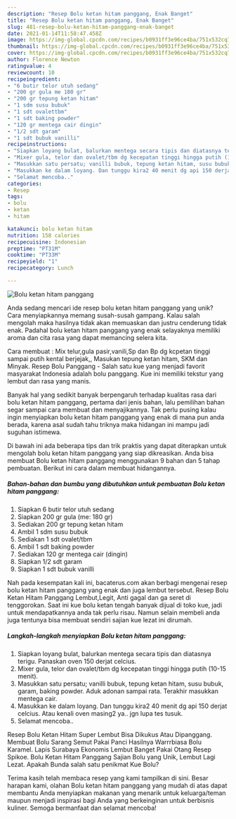 ```yaml
---
description: "Resep Bolu ketan hitam panggang, Enak Banget"
title: "Resep Bolu ketan hitam panggang, Enak Banget"
slug: 481-resep-bolu-ketan-hitam-panggang-enak-banget
date: 2021-01-14T11:58:47.458Z
image: https://img-global.cpcdn.com/recipes/b0931ff3e96ce4ba/751x532cq70/bolu-ketan-hitam-panggang-foto-resep-utama.jpg
thumbnail: https://img-global.cpcdn.com/recipes/b0931ff3e96ce4ba/751x532cq70/bolu-ketan-hitam-panggang-foto-resep-utama.jpg
cover: https://img-global.cpcdn.com/recipes/b0931ff3e96ce4ba/751x532cq70/bolu-ketan-hitam-panggang-foto-resep-utama.jpg
author: Florence Newton
ratingvalue: 4
reviewcount: 10
recipeingredient:
- "6 butir telor utuh sedang"
- "200 gr gula me 180 gr"
- "200 gr tepung ketan hitam"
- "1 sdm susu bubuk"
- "1 sdt ovalettbm"
- "1 sdt baking powder"
- "120 gr mentega cair dingin"
- "1/2 sdt garam"
- "1 sdt bubuk vanilli"
recipeinstructions:
- "Siapkan loyang bulat, balurkan mentega secara tipis dan diatasnya terigu. Panaskan oven 150 derjat celcius."
- "Mixer gula, telor dan ovalet/tbm dg kecepatan tinggi hingga putih (10-15 menit)."
- "Masukkan satu persatu; vanilli bubuk, tepung ketan hitam, susu bubuk, garam, baking powder. Aduk adonan sampai rata. Terakhir masukkan mentega cair."
- "Masukkan ke dalam loyang. Dan tunggu kira2 40 menit dg api 150 derjat celcius. Atau kenali oven masing2 ya.. jgn lupa tes tusuk."
- "Selamat mencoba.."
categories:
- Resep
tags:
- bolu
- ketan
- hitam

katakunci: bolu ketan hitam 
nutrition: 158 calories
recipecuisine: Indonesian
preptime: "PT31M"
cooktime: "PT33M"
recipeyield: "1"
recipecategory: Lunch

---
```



![Bolu ketan hitam panggang](https://img-global.cpcdn.com/recipes/b0931ff3e96ce4ba/751x532cq70/bolu-ketan-hitam-panggang-foto-resep-utama.jpg)

Anda sedang mencari ide resep bolu ketan hitam panggang yang unik? Cara menyiapkannya memang susah-susah gampang. Kalau salah mengolah maka hasilnya tidak akan memuaskan dan justru cenderung tidak enak. Padahal bolu ketan hitam panggang yang enak selayaknya memiliki aroma dan cita rasa yang dapat memancing selera kita.

Cara membuat : Mix telur,gula pasir,vanili,Sp dan Bp dg kcpetan tinggi sampai putih kental berjejak,, Masukan tepung ketan hitam, SKM dan Minyak. Resep Bolu Panggang - Salah satu kue yang menjadi favorit masyarakat Indonesia adalah bolu panggang. Kue ini memiliki tekstur yang lembut dan rasa yang manis.

Banyak hal yang sedikit banyak berpengaruh terhadap kualitas rasa dari bolu ketan hitam panggang, pertama dari jenis bahan, lalu pemilihan bahan segar sampai cara membuat dan menyajikannya. Tak perlu pusing kalau ingin menyiapkan bolu ketan hitam panggang yang enak di mana pun anda berada, karena asal sudah tahu triknya maka hidangan ini mampu jadi suguhan istimewa.


Di bawah ini ada beberapa tips dan trik praktis yang dapat diterapkan untuk mengolah bolu ketan hitam panggang yang siap dikreasikan. Anda bisa membuat Bolu ketan hitam panggang menggunakan 9 bahan dan 5 tahap pembuatan. Berikut ini cara dalam membuat hidangannya.

<!--inarticleads1-->

##### Bahan-bahan dan bumbu yang dibutuhkan untuk pembuatan Bolu ketan hitam panggang:

1. Siapkan 6 butir telor utuh sedang
1. Siapkan 200 gr gula (me: 180 gr)
1. Sediakan 200 gr tepung ketan hitam
1. Ambil 1 sdm susu bubuk
1. Sediakan 1 sdt ovalet/tbm
1. Ambil 1 sdt baking powder
1. Sediakan 120 gr mentega cair (dingin)
1. Siapkan 1/2 sdt garam
1. Siapkan 1 sdt bubuk vanilli


Nah pada kesempatan kali ini, bacaterus.com akan berbagi mengenai resep bolu ketan hitam panggang yang enak dan juga lembut tersebut. Resep Bolu Ketan Hitam Panggang Lembut,Legit, Anti gagal dan ga seret di tenggorokan. Saat ini kue bolu ketan tengah banyak dijual di toko kue, jadi untuk mendapatkannya anda tak perlu risau. Namun selain membeli anda juga tentunya bisa membuat sendiri sajian kue lezat ini dirumah. 

<!--inarticleads2-->

##### Langkah-langkah menyiapkan Bolu ketan hitam panggang:

1. Siapkan loyang bulat, balurkan mentega secara tipis dan diatasnya terigu. Panaskan oven 150 derjat celcius.
1. Mixer gula, telor dan ovalet/tbm dg kecepatan tinggi hingga putih (10-15 menit).
1. Masukkan satu persatu; vanilli bubuk, tepung ketan hitam, susu bubuk, garam, baking powder. Aduk adonan sampai rata. Terakhir masukkan mentega cair.
1. Masukkan ke dalam loyang. Dan tunggu kira2 40 menit dg api 150 derjat celcius. Atau kenali oven masing2 ya.. jgn lupa tes tusuk.
1. Selamat mencoba..


Resep Bolu Ketan Hitam Super Lembut Bisa Dikukus Atau Dipanggang. Membuat Bolu Sarang Semut Pakai Panci Hasilnya Warrrbiasa Bolu Karamel. Lapis Surabaya Ekonomis Lembut Banget Pakai Otang Resep Spikoe. Bolu Ketan Hitam Panggang Sajian Bolu yang Unik, Lembut Lagi Lezat. Apakah Bunda salah satu penikmat Kue Bolu? 

Terima kasih telah membaca resep yang kami tampilkan di sini. Besar harapan kami, olahan Bolu ketan hitam panggang yang mudah di atas dapat membantu Anda menyiapkan makanan yang menarik untuk keluarga/teman maupun menjadi inspirasi bagi Anda yang berkeinginan untuk berbisnis kuliner. Semoga bermanfaat dan selamat mencoba!
